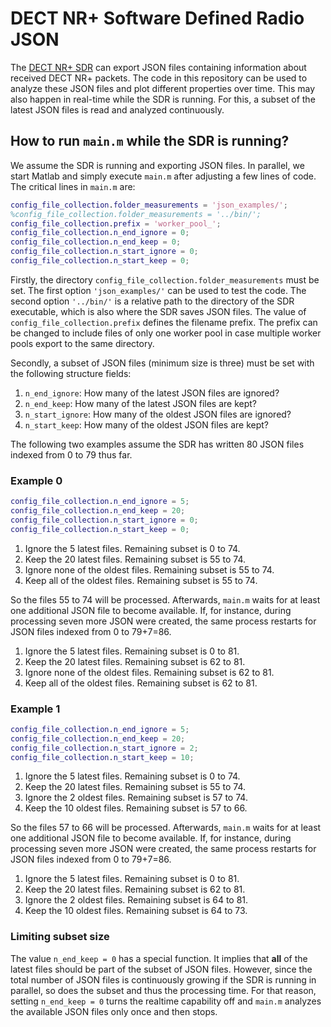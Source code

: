 # DECT NR+ Software Defined Radio JSON

The [DECT NR+ SDR](https://github.com/maxpenner/DECT-NR-Plus-SDR) can export JSON files containing information about received DECT NR+ packets. The code in this repository can be used to analyze these JSON files and plot different properties over time. This may also happen in real-time while the SDR is running. For this, a subset of the latest JSON files is read and analyzed continuously.

## How to run `main.m` while the SDR is running?

We assume the SDR is running and exporting JSON files. In parallel, we start Matlab and simply execute `main.m` after adjusting a few lines of code. The critical lines in `main.m` are:

```matlab
config_file_collection.folder_measurements = 'json_examples/';
%config_file_collection.folder_measurements = '../bin/';
config_file_collection.prefix = 'worker_pool_';
config_file_collection.n_end_ignore = 0;
config_file_collection.n_end_keep = 0;
config_file_collection.n_start_ignore = 0;
config_file_collection.n_start_keep = 0;
```

Firstly, the directory `config_file_collection.folder_measurements` must be set. The first option `'json_examples/'` can be used to test the code. The second option `'../bin/'` is a relative path to the directory of the SDR executable, which is also where the SDR saves JSON files. The value of `config_file_collection.prefix` defines the filename prefix. The prefix can be changed to include files of only one worker pool in case multiple worker pools export to the same directory.

Secondly, a subset of JSON files (minimum size is three) must be set with the following structure fields:

1. `n_end_ignore`: How many of the latest JSON files are ignored?
2. `n_end_keep`: How many of the latest JSON files are kept?
3. `n_start_ignore`: How many of the oldest JSON files are ignored?
4. `n_start_keep`: How many of the oldest JSON files are kept?

The following two examples assume the SDR has written 80 JSON files indexed from 0 to 79 thus far.

### Example 0

```matlab
config_file_collection.n_end_ignore = 5;
config_file_collection.n_end_keep = 20;
config_file_collection.n_start_ignore = 0;
config_file_collection.n_start_keep = 0;
```

1. Ignore the 5 latest files. Remaining subset is 0 to 74.
2. Keep the 20 latest files. Remaining subset is 55 to 74.
3. Ignore none of the oldest files. Remaining subset is 55 to 74.
4. Keep all of the oldest files. Remaining subset is 55 to 74.

So the files 55 to 74 will be processed. Afterwards, `main.m` waits for at least one additional JSON file to become available. If, for instance, during processing seven more JSON were created, the same process restarts for JSON files indexed from 0 to 79+7=86.

1. Ignore the 5 latest files. Remaining subset is 0 to 81.
2. Keep the 20 latest files. Remaining subset is 62 to 81.
3. Ignore none of the oldest files. Remaining subset is 62 to 81.
4. Keep all of the oldest files. Remaining subset is 62 to 81.

### Example 1

```matlab
config_file_collection.n_end_ignore = 5;
config_file_collection.n_end_keep = 20;
config_file_collection.n_start_ignore = 2;
config_file_collection.n_start_keep = 10;
```

1. Ignore the 5 latest files. Remaining subset is 0 to 74.
2. Keep the 20 latest files. Remaining subset is 55 to 74.
3. Ignore the 2 oldest files. Remaining subset is 57 to 74.
4. Keep the 10 oldest files. Remaining subset is 57 to 66.

So the files 57 to 66 will be processed. Afterwards, `main.m` waits for at least one additional JSON file to become available. If, for instance, during processing seven more JSON were created, the same process restarts for JSON files indexed from 0 to 79+7=86.

1. Ignore the 5 latest files. Remaining subset is 0 to 81.
2. Keep the 20 latest files. Remaining subset is 62 to 81.
3. Ignore the 2 oldest files. Remaining subset is 64 to 81.
4. Keep the 10 oldest files. Remaining subset is 64 to 73.

### Limiting subset size

The value `n_end_keep = 0` has a special function. It implies that **all** of the latest files should be part of the subset of JSON files. However, since the total number of JSON files is continuously growing if the SDR is running in parallel, so does the subset and thus the processing time. For that reason, setting `n_end_keep = 0` turns the realtime capability off and `main.m` analyzes the available JSON files only once and then stops.
